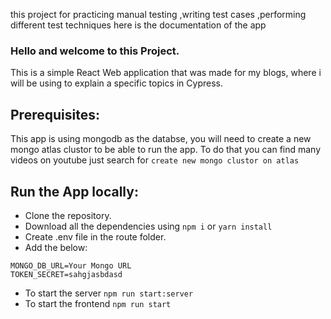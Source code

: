 this project for practicing manual testing ,writing test cases ,performing different test techniques here is the documentation of the app
### Hello and welcome to this Project.
This is a simple React Web application that was made for my blogs, where i will be using to explain a specific topics in Cypress.

## Prerequisites:
This app is using mongodb as the databse, you will need to create a new mongo atlas clustor to be able to run the app. To do that you can find many videos on youtube just search for `create new mongo clustor on atlas`


## Run the App locally:
* Clone the repository.
* Download all the dependencies using `npm i` or `yarn install`
* Create .env file in the route folder.
* Add the below: 
```shell
MONGO_DB_URL=Your Mongo URL
TOKEN_SECRET=sahgjasbdasd
```
* To start the server `npm run start:server`
* To start the frontend `npm run start`
